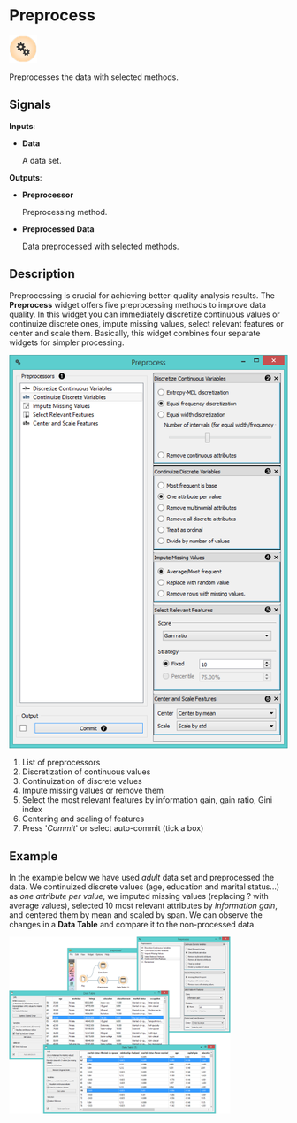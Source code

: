 Preprocess
==========

![image](icons/preprocess.png)

Preprocesses the data with selected methods.

Signals
-------

**Inputs**:

- **Data**

  A data set.

**Outputs**:

- **Preprocessor**

  Preprocessing method.

- **Preprocessed Data**

  Data preprocessed with selected methods.

Description
-----------

Preprocessing is crucial for achieving better-quality analysis results. The **Preprocess** widget offers five preprocessing methods to improve data quality. In this widget you can immediately discretize continuous values or continuize discrete ones, impute missing values, select relevant features or center and scale them. Basically, this widget combines four separate widgets for simpler processing.

![image](images/preprocess-stamped.png)

1. List of preprocessors
2. Discretization of continuous values
3. Continuization of discrete values
4. Impute missing values or remove them
5. Select the most relevant features by information gain, gain ratio, Gini index
6. Centering and scaling of features
7. Press '*Commit*' or select auto-commit (tick a box)

Example
-------

In the example below we have used *adult* data set and preprocessed the data. We continuized
discrete values (age, education and marital status...) as *one attribute per value*, we imputed missing values
(replacing ? with average values), selected 10 most relevant attributes by *Information gain*, 
and centered them by mean and scaled by span. We can observe the changes in a **Data Table** and compare it
to the non-processed data.

<img src="images/Preprocess-Example1.png" alt="image" width="400">

